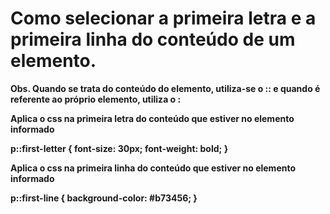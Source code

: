 <strong>

<h1>Como selecionar a primeira letra e a primeira linha do conteúdo de um elemento.</h1> 

<p>Obs. Quando se trata do conteúdo do elemento, utiliza-se o :: e quando é referente ao próprio elemento, 
utiliza o : </p>

<p>Aplica o css na primeira letra do conteúdo que estiver no elemento informado </p>

p::first-letter {
    font-size: 30px;
    font-weight: bold;
}


<p>Aplica o css na primeira linha do conteúdo que estiver no elemento informado</p>

p::first-line {
    background-color: #b73456;
}

</strong>